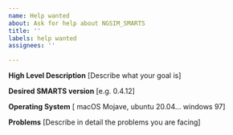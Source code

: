 ```yaml
---
name: Help wanted
about: Ask for help about NGSIM_SMARTS
title: ''
labels: help wanted
assignees: ''

---
```


**High Level Description**
[Describe what your goal is]

**Desired SMARTS version**
[e.g. 0.4.12]

**Operating System**
[ macOS Mojave, ubuntu 20.04... windows 97]

**Problems**
[Describe in detail the problems you are facing]
